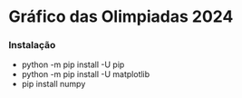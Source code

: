 # Gráfico das Olimpiadas 2024

### Instalação
* python -m pip install -U pip
* python -m pip install -U matplotlib
* pip install numpy
